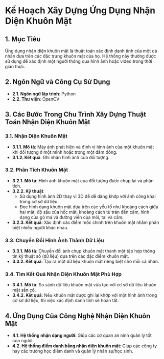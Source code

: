 # Kế Hoạch Xây Dựng Ứng Dụng Nhận Diện Khuôn Mặt

## 1. Mục Tiêu
Ứng dụng nhận diện khuôn mặt là thuật toán xác định danh tính của một cá nhân dựa trên các đặc trưng khuôn mặt của họ. Hệ thống này thường được sử dụng để xác định một người thông qua hình ảnh hoặc video trong thời gian thực. 

## 2. Ngôn Ngữ và Công Cụ Sử Dụng
- **2.1. Ngôn ngữ lập trình**: Python
- **2.2. Thư viện**: OpenCV

## 3. Các Bước Trong Chu Trình Xây Dựng Thuật Toán Nhận Diện Khuôn Mặt

### 3.1. Nhận Diện Khuôn Mặt
- **3.1.1. Mô tả**: Máy ảnh phát hiện và định vị hình ảnh của một khuôn mặt khi đối tượng ở một mình hoặc trong một đám đông.
- **3.1.2. Kết quả**: Ghi nhận hình ảnh của đối tượng.

### 3.2. Phân Tích Khuôn Mặt
- **3.2.1. Mô tả**: Hình ảnh khuôn mặt của đối tượng được chụp lại và phân tích.
- **3.2.2. Kỹ thuật**: 
  - Sử dụng hình ảnh 2D thay vì 3D để dễ dàng khớp với ảnh công khai trong cơ sở dữ liệu.
  - Đọc hình dạng khuôn mặt dựa trên các yếu tố như khoảng cách giữa hai mắt, độ sâu của hốc mắt, khoảng cách từ trán đến cằm, hình dạng của gò má và đường viền của môi, tai và cằm.
- **3.2.3. Kết quả**: Xác định các điểm mốc chính trên khuôn mặt nhằm phân biệt nhiều người khác nhau.

### 3.3. Chuyển Đổi Hình Ảnh Thành Dữ Liệu
- **3.3.1. Mô tả**: Chuyển đổi ảnh chụp khuôn mặt thành một tập hợp thông tin kỹ thuật số (dữ liệu) dựa trên các đặc điểm khuôn mặt.
- **3.3.2. Kết quả**: Tạo ra một dữ liệu khuôn mặt riêng biệt cho mỗi cá nhân.

### 3.4. Tìm Kết Quả Nhận Diện Khuôn Mặt Phù Hợp
- **3.4.1. Mô tả**: So sánh dữ liệu khuôn mặt vừa tạo với cơ sở dữ liệu khuôn mặt sẵn có.
- **3.4.2. Kết quả**: Nếu khuôn mặt được ghi lại khớp với một hình ảnh trong cơ sở dữ liệu, thì việc xác định danh tính sẽ hoàn tất.

## 4. Ứng Dụng Của Công Nghệ Nhận Diện Khuôn Mặt
- **4.1. Hệ thống nhận dạng người**: Giúp các cơ quan an ninh quản lý tốt con người.
- **4.2. Hệ thống điểm danh bằng nhận diện khuôn mặt**: Giúp các công ty hay các trường học điểm danh và quản lý nhân sự/học sinh.

